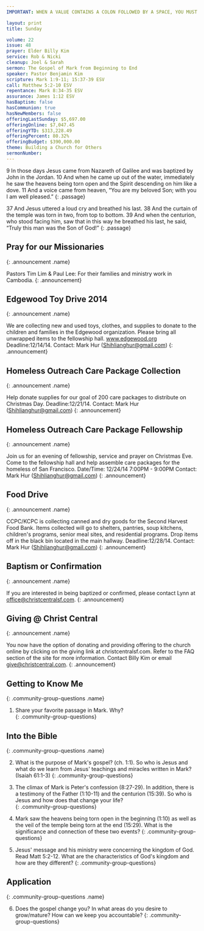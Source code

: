 ```yaml
---
IMPORTANT: WHEN A VALUE CONTAINS A COLON FOLLOWED BY A SPACE, YOU MUST USE &#58;

layout: print
title: Sunday

volume: 22
issue: 48
prayer: Elder Billy Kim
service: Rob & Nicki
cleanup: Joel & Sarah
sermon: The Gospel of Mark from Beginning to End
speaker: Pastor Benjamin Kim
scripture: Mark 1:9-11; 15:37-39 ESV
call: Matthew 5:2-10 ESV
repentance: Mark 8:34-35 ESV
assurance: James 1:12 ESV
hasBaptism: false
hasCommunion: true
hasNewMembers: false
offeringLastSunday: $5,697.00
offeringOnline: $7,047.45
offeringYTD: $313,228.49
offeringPercent: 80.32%
offeringBudget: $390,000.00
theme: Building a Church for Others
sermonNumber: 
---
```


9 In those days Jesus came from Nazareth of Galilee and was baptized by John in the Jordan. 10 And when he came up out of the water, immediately he saw the heavens being torn open and the Spirit descending on him like a dove. 11 And a voice came from heaven, “You are my beloved Son; with you I am well pleased.”
{: .passage}

37 And Jesus uttered a loud cry and breathed his last. 38 And the curtain of the temple was torn in two, from top to bottom. 39 And when the centurion, who stood facing him, saw that in this way he breathed his last, he said, “Truly this man was the Son of God!”
{: .passage}



## Pray for our Missionaries
{: .announcement .name}

Pastors Tim Lim & Paul Lee: For their families and ministry work in Cambodia.
{: .announcement}

## Edgewood Toy Drive 2014
{: .announcement .name}

We are collecting new and used toys, clothes, and supplies to donate to the children and families in the Edgewood organization. Please bring all unwrapped items to the fellowship hall. www.edgewood.org Deadline:12/14/14. Contact: Mark Hur (Shihlianghur@gmail.com)
{: .announcement}

## Homeless Outreach Care Package Collection
{: .announcement .name}

Help donate supplies for our goal of 200 care packages to distribute on Christmas Day. Deadline:12/21/14. Contact: Mark Hur (Shihlianghur@gmail.com)
{: .announcement}

## Homeless Outreach Care Package Fellowship
{: .announcement .name}

Join us for an evening of fellowship, service and prayer on Christmas Eve. Come to the fellowship hall and help assemble care packages for the homeless of San Francisco. Date/Time: 12/24/14 7:00PM - 9:00PM Contact: Mark Hur (Shihlianghur@gmail.com)
{: .announcement}

## Food Drive
{: .announcement .name}

CCPC/KCPC is collecting canned and dry goods for the Second Harvest Food Bank. Items collected will go to shelters, pantries, soup kitchens, children's programs, senior meal sites, and residential programs. Drop items off in the black bin located in the main hallway. Deadline:12/28/14. Contact: Mark Hur (Shihlianghur@gmail.com)
{: .announcement}

## Baptism or Confirmation
{: .announcement .name}

If you are interested in being baptized or confirmed, please contact Lynn at office@christcentralsf.com.
{: .announcement}

## Giving @ Christ Central
{: .announcement .name}

You now have the option of donating and providing offering to the church online by clicking on the giving link at christcentralsf.com. Refer to the FAQ section of the site for more information. Contact Billy Kim or email give@christcentral.com. 
{: .announcement}


## Getting to Know Me
{: .community-group-questions .name}

1)  Share your favorite passage in Mark.  Why?  
{: .community-group-questions}

## Into the Bible
{: .community-group-questions .name}

2) What is the purpose of Mark's gospel? (ch. 1:1). So who is Jesus and what do we learn from Jesus' teachings and miracles written in Mark? (Isaiah 61:1-3)
{: .community-group-questions}

3) The climax of Mark is Peter's confession (8:27-29). In addition, there is a testimony of the Father (1:10-11) and the centurion (15:39). So who is Jesus and how does that change your life?  
{: .community-group-questions}

4) Mark saw the heavens being torn open in the beginning (1:10) as well as the veil of the temple being torn at the end (15:29). What is the significance and connection of these two events?
{: .community-group-questions}

5) Jesus' message and his ministry were concerning the kingdom of God. Read Matt 5:2-12. What are the characteristics of God's kingdom and how are they different?
{: .community-group-questions} 

## Application
{: .community-group-questions .name}

6) Does the gospel change you? In what areas do you desire to grow/mature? How can we keep you accountable? 
{: .community-group-questions} 

